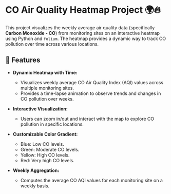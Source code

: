 # CO Air Quality Heatmap Project 🌍🔥

This project visualizes the weekly average air quality data (specifically **Carbon Monoxide - CO**) from monitoring sites on an interactive heatmap using Python and `folium`. The heatmap provides a dynamic way to track CO pollution over time across various locations.

## 🚀 Features

- **Dynamic Heatmap with Time:**
  - Visualizes weekly average CO Air Quality Index (AQI) values across multiple monitoring sites.
  - Provides a time-lapse animation to observe trends and changes in CO pollution over weeks.

- **Interactive Visualization:**
  - Users can zoom in/out and interact with the map to explore CO pollution in specific locations.

- **Customizable Color Gradient:**
  - Blue: Low CO levels.
  - Green: Moderate CO levels.
  - Yellow: High CO levels.
  - Red: Very high CO levels.

- **Weekly Aggregation:**
  - Computes the average CO AQI values for each monitoring site on a weekly basis.

